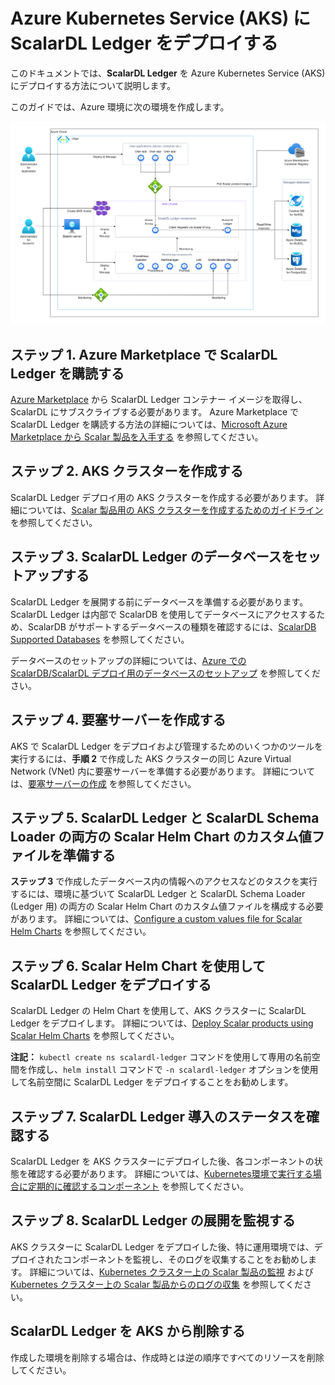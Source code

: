 # Azure Kubernetes Service (AKS) に ScalarDL Ledger をデプロイする

このドキュメントでは、**ScalarDL Ledger** を Azure Kubernetes Service (AKS) にデプロイする方法について説明します。

このガイドでは、Azure 環境に次の環境を作成します。

![image](./images/png/AKS_ScalarDL_Ledger.drawio.png)

## ステップ 1. Azure Marketplace で ScalarDL Ledger を購読する

[Azure Marketplace](https://azuremarketplace.microsoft.com/en/marketplace/apps/scalarinc.scalardl) から ScalarDL Ledger コンテナー イメージを取得し、ScalarDL にサブスクライブする必要があります。 Azure Marketplace で ScalarDL Ledger を購読する方法の詳細については、[Microsoft Azure Marketplace から Scalar 製品を入手する](AzureMarketplaceGuide.md#microsoft-azure-marketplace-から-scalar-製品を入手する) を参照してください。

## ステップ 2. AKS クラスターを作成する

ScalarDL Ledger デプロイ用の AKS クラスターを作成する必要があります。 詳細については、[Scalar 製品用の AKS クラスターを作成するためのガイドライン](CreateAKSClusterForScalarProducts.md) を参照してください。

## ステップ 3. ScalarDL Ledger のデータベースをセットアップする

ScalarDL Ledger を展開する前にデータベースを準備する必要があります。 ScalarDL Ledger は内部で ScalarDB を使用してデータベースにアクセスするため、ScalarDB がサポートするデータベースの種類を確認するには、[ScalarDB Supported Databases](https://github.com/scalar-labs/scalardb/blob/master/docs/scalardb-supported-databases.md) を参照してください。

データベースのセットアップの詳細については、[Azure での ScalarDB/ScalarDL デプロイ用のデータベースのセットアップ](SetupDatabaseForAzure.md) を参照してください。

## ステップ 4. 要塞サーバーを作成する

AKS で ScalarDL Ledger をデプロイおよび管理するためのいくつかのツールを実行するには、**手順 2** で作成した AKS クラスターの同じ Azure Virtual Network (VNet) 内に要塞サーバーを準備する必要があります。 詳細については、[要塞サーバーの作成](CreateBastionServer.md) を参照してください。

## ステップ 5. ScalarDL Ledger と ScalarDL Schema Loader の両方の Scalar Helm Chart のカスタム値ファイルを準備する

**ステップ 3** で作成したデータベース内の情報へのアクセスなどのタスクを実行するには、環境に基づいて ScalarDL Ledger と ScalarDL Schema Loader (Ledger 用) の両方の Scalar Helm Chart のカスタム値ファイルを構成する必要があります。 詳細については、[Configure a custom values file for Scalar Helm Charts](https://github.com/scalar-labs/helm-charts/blob/main/docs/configure-custom-values-file.md) を参照してください。

## ステップ 6. Scalar Helm Chart を使用して ScalarDL Ledger をデプロイする

ScalarDL Ledger の Helm Chart を使用して、AKS クラスターに ScalarDL Ledger をデプロイします。 詳細については、[Deploy Scalar products using Scalar Helm Charts](https://github.com/scalar-labs/helm-charts/blob/main/docs/how-to-deploy-scalar-products.md) を参照してください。

**注記：** `kubectl create ns scalardl-ledger` コマンドを使用して専用の名前空間を作成し、`helm install` コマンドで `-n scalardl-ledger` オプションを使用して名前空間に ScalarDL Ledger をデプロイすることをお勧めします。

## ステップ 7. ScalarDL Ledger 導入のステータスを確認する

ScalarDL Ledger を AKS クラスターにデプロイした後、各コンポーネントの状態を確認する必要があります。 詳細については、[Kubernetes環境で実行する場合に定期的に確認するコンポーネント](RegularCheck.md) を参照してください。

## ステップ 8. ScalarDL Ledger の展開を監視する

AKS クラスターに ScalarDL Ledger をデプロイした後、特に運用環境では、デプロイされたコンポーネントを監視し、そのログを収集することをお勧めします。 詳細については、[Kubernetes クラスター上の Scalar 製品の監視](K8sMonitorGuide.md) および [Kubernetes クラスター上の Scalar 製品からのログの収集](K8sLogCollectionGuide.md) を参照してください。

## ScalarDL Ledger を AKS から削除する

作成した環境を削除する場合は、作成時とは逆の順序ですべてのリソースを削除してください。
